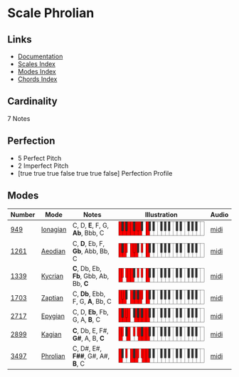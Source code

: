 # Scale Phrolian

## Links

- [Documentation](index.md)
- [Scales Index](Scales.md)
- [Modes Index](Modes.md)
- [Chords Index](Chords.md)

## Cardinality

7 Notes

## Perfection

- 5 Perfect Pitch
- 2 Imperfect Pitch
- [true true true false true true false] Perfection Profile

## Modes

| Number | Mode | Notes | Illustration | Audio |
|--------|------|-------|--------------|-------|
| [949](https://ianring.com/musictheory/scales/949) | [Ionagian](ModeIonagian.md) | C, D, **E**, F, G, **Ab**, Bbb, C | ![CNaturalIonagian](ModeCNaturalIonagian.png) | [midi](https://github.com/edipermadi/music/blob/main/docs/ModeCNaturalIonagian.mid?raw=true) | 
| [1261](https://ianring.com/musictheory/scales/1261) | [Aeodian](ModeAeodian.md) | C, **D**, Eb, F, **Gb**, Abb, Bb, C | ![CNaturalAeodian](ModeCNaturalAeodian.png) | [midi](https://github.com/edipermadi/music/blob/main/docs/ModeCNaturalAeodian.mid?raw=true) | 
| [1339](https://ianring.com/musictheory/scales/1339) | [Kycrian](ModeKycrian.md) | **C**, Db, Eb, **Fb**, Gbb, Ab, Bb, **C** | ![CNaturalKycrian](ModeCNaturalKycrian.png) | [midi](https://github.com/edipermadi/music/blob/main/docs/ModeCNaturalKycrian.mid?raw=true) | 
| [1703](https://ianring.com/musictheory/scales/1703) | [Zaptian](ModeZaptian.md) | C, **Db**, Ebb, F, G, **A**, Bb, C | ![CNaturalZaptian](ModeCNaturalZaptian.png) | [midi](https://github.com/edipermadi/music/blob/main/docs/ModeCNaturalZaptian.mid?raw=true) | 
| [2717](https://ianring.com/musictheory/scales/2717) | [Epygian](ModeEpygian.md) | C, D, **Eb**, Fb, G, A, **B**, C | ![CNaturalEpygian](ModeCNaturalEpygian.png) | [midi](https://github.com/edipermadi/music/blob/main/docs/ModeCNaturalEpygian.mid?raw=true) | 
| [2899](https://ianring.com/musictheory/scales/2899) | [Kagian](ModeKagian.md) | **C**, Db, E, F#, **G#**, A, B, **C** | ![CNaturalKagian](ModeCNaturalKagian.png) | [midi](https://github.com/edipermadi/music/blob/main/docs/ModeCNaturalKagian.mid?raw=true) | 
| [3497](https://ianring.com/musictheory/scales/3497) | [Phrolian](ModePhrolian.md) | C, D#, E#, **F##**, G#, A#, **B**, C | ![CNaturalPhrolian](ModeCNaturalPhrolian.png) | [midi](https://github.com/edipermadi/music/blob/main/docs/ModeCNaturalPhrolian.mid?raw=true) | 
